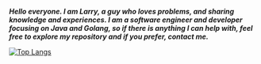 ***Hello everyone. I am Larry, a guy who loves problems, and sharing knowledge and experiences. I am a software engineer and developer focusing on Java and Golang, so if there is anything I can help with, feel free to explore my repository and if you prefer, contact me.***

[![Top Langs](https://github-readme-stats.vercel.app/api/top-langs/?username=geek-larry&layout=compact)](https://github.com/geek-larry/github-readme-stats)
